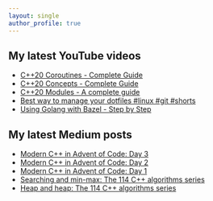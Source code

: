 ```yaml
---
layout: single
author_profile: true
---
```


## My latest YouTube videos

<!--START_SECTION:youtube-->
* [C++20 Coroutines - Complete Guide](https://www.youtube.com/watch?v=w-dmOHhBX9o)
* [C++20 Concepts  - Complete Guide](https://www.youtube.com/watch?v=1So7onMFxJM)
* [C++20 Modules - A complete guide](https://www.youtube.com/watch?v=WRCwciJ5MTE)
* [Best way to manage your dotfiles #linux #git #shorts](https://www.youtube.com/watch?v=LHrB4TcU1JM)
* [Using Golang with Bazel - Step by Step](https://www.youtube.com/watch?v=mXLrk0ipwz4)
<!--END_SECTION:youtube-->

## My latest Medium posts

<!--START_SECTION:medium-->
* [Modern C++ in Advent of Code: Day 3](https://medium.com/@simontoth/modern-c-in-advent-of-code-day-3-b09b622be4ae?source=rss-1e1de1006a93------2)
* [Modern C++ in Advent of Code: Day 2](https://medium.com/@simontoth/modern-c-in-advent-of-code-day-2-1f2c4dc73c94?source=rss-1e1de1006a93------2)
* [Modern C++ in Advent of Code: Day 1](https://medium.com/@simontoth/modern-c-in-advent-of-code-day-1-e50a681ce1dc?source=rss-1e1de1006a93------2)
* [Searching and min-max: The 114 C++ algorithms series](https://itnext.io/searching-and-min-max-the-114-c-algorithms-series-8a6ed951ad40?source=rss-1e1de1006a93------2)
* [Heap and heap: The 114 C++ algorithms series](https://itnext.io/heap-and-heap-the-114-c-algorithms-series-1d4215ae9f0d?source=rss-1e1de1006a93------2)
<!--END_SECTION:medium-->